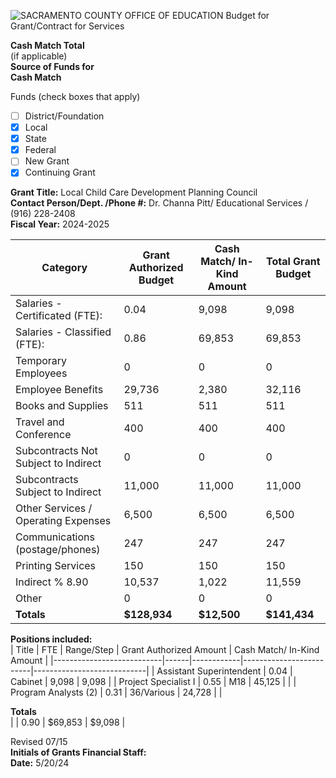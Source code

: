 <!-- Page 1 -->
![SACRAMENTO COUNTY OFFICE OF EDUCATION Budget for Grant/Contract for Services](https://via.placeholder.com/993x768.png?text=SACRAMENTO+COUNTY+OFFICE+OF+EDUCATION+Budget+for+Grant%2FContract+for+Services)

**Cash Match Total**  
(if applicable)  
**Source of Funds for**  
**Cash Match**  

Funds (check boxes that apply)  
- [ ] District/Foundation  
- [x] Local  
- [x] State  
- [x] Federal  
- [ ] New Grant  
- [x] Continuing Grant  

**Grant Title:** Local Child Care Development Planning Council  
**Contact Person/Dept. /Phone #:** Dr. Channa Pitt/ Educational Services / (916) 228-2408  
**Fiscal Year:** 2024-2025  

| Category                                   | Grant Authorized Budget | Cash Match/ In-Kind Amount | Total Grant Budget |
|--------------------------------------------|-------------------------|----------------------------|--------------------|
| Salaries - Certificated (FTE):            | 0.04                    | 9,098                      | 9,098              |
| Salaries - Classified (FTE):               | 0.86                    | 69,853                     | 69,853             |
| Temporary Employees                         | 0                       | 0                          | 0                  |
| Employee Benefits                           | 29,736                  | 2,380                      | 32,116             |
| Books and Supplies                          | 511                     | 511                        | 511                |
| Travel and Conference                       | 400                     | 400                        | 400                |
| Subcontracts Not Subject to Indirect       | 0                       | 0                          | 0                  |
| Subcontracts Subject to Indirect           | 11,000                  | 11,000                     | 11,000             |
| Other Services / Operating Expenses         | 6,500                   | 6,500                      | 6,500              |
| Communications (postage/phones)           | 247                     | 247                        | 247                |
| Printing Services                           | 150                     | 150                        | 150                |
| Indirect % 8.90                            | 10,537                  | 1,022                      | 11,559             |
| Other                                      | 0                       | 0                          | 0                  |
| **Totals**                                 | **$128,934**           | **$12,500**                | **$141,434**      |

**Positions included:**  
| Title                     | FTE  | Range/Step | Grant Authorized Amount | Cash Match/ In-Kind Amount |
|---------------------------|------|------------|-------------------------|----------------------------|
| Assistant Superintendent   | 0.04 | Cabinet    | 9,098                   | 9,098                      |
| Project Specialist I      | 0.55 | M18        | 45,125                  |                            |
| Program Analysts (2)      | 0.31 | 36/Various | 24,728                  |                            |

**Totals**  
|                          | 0.90 | $69,853    | $9,098                  |

Revised 07/15  
**Initials of Grants Financial Staff:**  
**Date:** 5/20/24  
